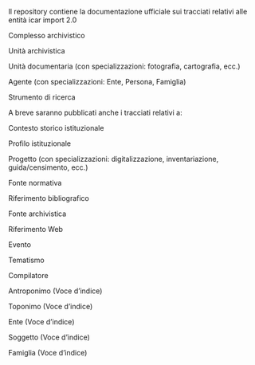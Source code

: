 Il repository contiene la documentazione ufficiale sui tracciati relativi alle  entità icar import 2.0

Complesso archivistico

Unità archivistica

Unità documentaria (con specializzazioni: fotografia, cartografia, ecc.)

Agente (con specializzazioni: Ente, Persona, Famiglia)

Strumento di ricerca

A breve saranno pubblicati anche i tracciati relativi a:

Contesto storico istituzionale

Profilo istituzionale

Progetto (con specializzazioni: digitalizzazione, inventariazione, guida/censimento, ecc.) 

Fonte normativa

Riferimento bibliografico

Fonte archivistica

Riferimento Web

Evento

Tematismo

Compilatore 

Antroponimo (Voce d’indice)

Toponimo (Voce d’indice)

Ente  (Voce d’indice)

Soggetto  (Voce d’indice)

Famiglia  (Voce d’indice)

